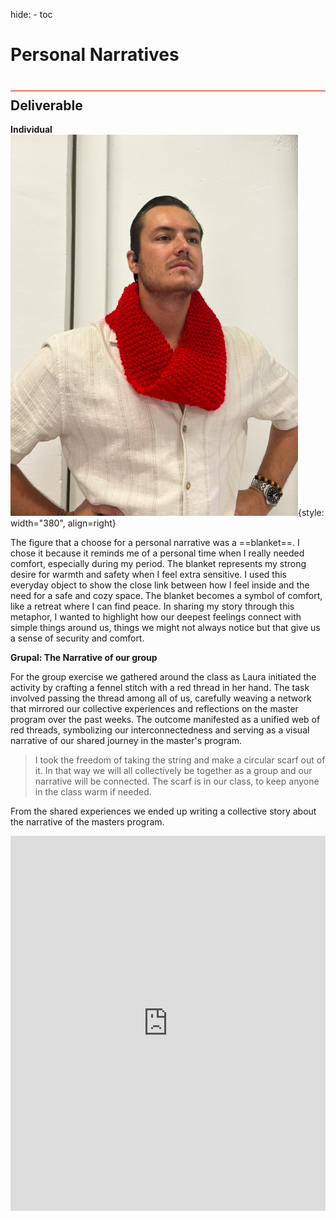 hide:
    - toc


# Personal Narratives
<div style="height:2px; background-color: #E17858; margin-top: 40px; margin-bottom: -20px;"></div>

## Deliverable
**Individual**
![](../../images/Designstydio/SCARF.jpg){style: width="380", align=right}

The figure that a choose for a personal narrative was a ==blanket==.
I chose it because it reminds me of a personal time when I really needed comfort, especially during my period. The blanket represents my strong desire for warmth and safety when I feel extra sensitive. I used this everyday object to show the close link between how I feel inside and the need for a safe and cozy space. The blanket becomes a symbol of comfort, like a retreat where I can find peace. In sharing my story through this metaphor, I wanted to highlight how our deepest feelings connect with simple things around us, things we might not always notice but that give us a sense of security and comfort.


**Grupal: The Narrative of our group**

For the group exercise we gathered around the class as Laura initiated the activity by crafting a fennel stitch with a red thread in her hand. The task involved passing the thread among all of us, carefully weaving a network that mirrored our collective experiences and reflections on the master program over the past weeks. The outcome manifested as a unified web of red threads, symbolizing our interconnectedness and serving as a visual narrative of our shared journey in the master's program.

 > I took the freedom of taking the string and make a circular scarf out of it. In that way we will all collectively be together as a group and our narrative will be connected. The scarf is in our class, to keep anyone in the class warm if needed.


From the shared experiences we ended up writing a collective story about the narrative of the masters program.

<iframe name="embed_readonly" src="https://pad.riseup.net/p/r.191b285ac7f05571bdbdbd861fc19c67?showControls=true&showChat=true&showLineNumbers=true&useMonospaceFont=false" width="100%" height="600" frameborder="0"></iframe>